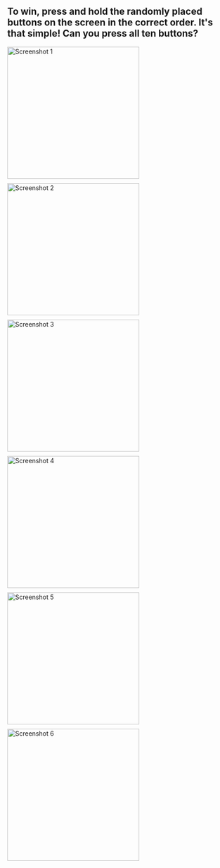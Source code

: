 ## To win, press and hold the randomly placed buttons on the screen in the correct order. It's that simple! Can you press all ten buttons?

<div style="display: flex; flex-wrap: wrap; gap: 10px;">
  <img src="https://github.com/user-attachments/assets/022a54b3-1b8c-405a-a02e-ba13c8411448" alt="Screenshot 1" width="300">
  <img src="https://github.com/user-attachments/assets/32f1df83-9549-4e26-84b6-655a928070bd" alt="Screenshot 2" width="300">
  <img src="https://github.com/user-attachments/assets/31a93649-fa5c-4aa9-8b32-debc3ecc5b3c" alt="Screenshot 3" width="300">
  <img src="https://github.com/user-attachments/assets/7bf329ec-eb9d-44ce-bac4-0083939a97e0" alt="Screenshot 4" width="300">
  <img src="https://github.com/user-attachments/assets/2c1edd3e-4504-4fc4-a913-5322aad97dc1" alt="Screenshot 5" width="300">
  <img src="https://github.com/user-attachments/assets/ea8e31db-865e-4168-96cf-ca9cf59409a2" alt="Screenshot 6" width="300">
</div>
